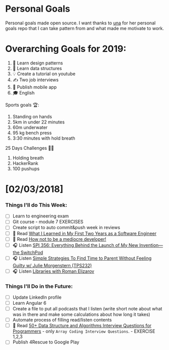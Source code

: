 Personal Goals
==============

Personal goals made open source. I want thanks to [una](https://github.com/una/personal-goals) for her personal goals repo that I can take pattern from and what made me motivate to work. 


# Overarching Goals for 2019:
1. 💚 Learn design patterns
2. 💙 Learn data structures
3. 💡 Create a tutorial on youtube
4. ✍️ Two job interviews
5. 📱 Publish mobile app
6. 🎓 English

Sports goals 🏆:
1. Standing on hands
2. 5km in under 22 minutes
3. 60m underwater
4. 95 kg bench press
5. 3:30 minutes with hold breath

25 Days Challenges 💪💪
1. Holding breath
2. HackerRank
3. 100 pushups

# [02/03/2018]

### Things I'll do This Week:

- [ ] Learn to engineering exam
- [ ] Git course - module 7 EXERCISES
- [ ] Create script to auto commit&push week in reviews
- [ ] 📗 Read [What I Learned in My First Two Years as a Software Engineer](https://blog.usejournal.com/what-i-learned-in-my-first-two-years-as-a-software-engineer-4e374fdcf0fd)
- [ ] 📗 Read [How not to be a mediocre developer!](https://hackernoon.com/how-not-to-be-a-mediocre-developer-c59a49f97fc5)
- [ ] 🎧 Listen [SPI 356: Everything Behind the Launch of My New Invention—the SwitchPod](https://www.smartpassiveincome.com/podcasts/everything-behind-the-launch-of-my-new-invention-the-switchpod/)
- [ ] 🎧 Listen [Simple Strategies To Find Time to Parent Without Feeling Guilty w/ Julie Morgenstern (TPS232)](http://www.asianefficiency.com/podcast/232-julie-morgenstern/)
- [ ] 🎧 Listen [Libraries with Roman Elizarov](http://talkingkotlin.com/libraries-with-roman-elizarov/)

### Things I'll Do in the Future:

- [ ] Update LinkedIn profile
- [ ] Learn Angular 6
- [ ] Create a file to put all podcasts that I listen (write short note about what was in there and make some calculations about how long it takes)
- [ ] Automate process of filling read/listen contents
- [ ] 📗 Read [50+ Data Structure and Algorithms Interview Questions for Programmers](https://hackernoon.com/50-data-structure-and-algorithms-interview-questions-for-programmers-b4b1ac61f5b0) - only `Array Coding Interview Questions`. - EXERCISE 1,2,3
- [ ] Publish 4Rescue to Google Play

